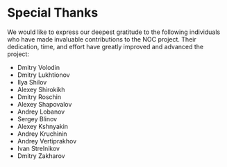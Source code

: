 # Special Thanks

We would like to express our deepest gratitude to the following individuals who have made
invaluable contributions to the NOC project. Their dedication, time, and effort have greatly
improved and advanced the project:

* Dmitry Volodin
* Dmitry Lukhtionov
* Ilya Shilov
* Alexey Shirokikh
* Dmitry Roschin
* Alexey Shapovalov
* Andrey Lobanov
* Sergey Blinov
* Alexey Kshnyakin
* Andrey Kruchinin
* Andrey Vertiprakhov
* Ivan Strelnikov
* Dmitry Zakharov
